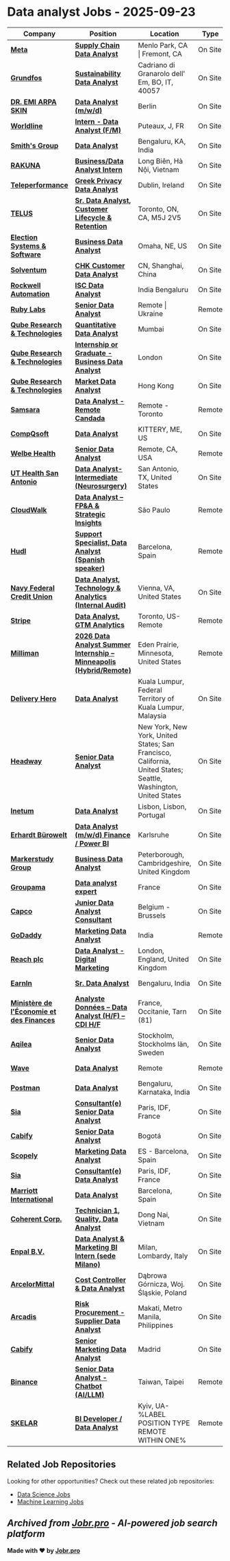 # Data analyst Jobs - 2025-09-23

| Company | Position | Location | Type | Date |
| ------- | -------- | -------- | ---- | ------ |
| **[Meta](https://www.meta.com/)** | **[Supply Chain Data Analyst](https://www.metacareers.com/jobs/1287111623195273/)** | Menlo Park, CA \| Fremont, CA | On Site | Sep 23 |
| **[Grundfos](https://www.grundfos.com/)** | **[Sustainability Data Analyst](https://jobs.grundfos.com/job/Cadriano-di-Granarolo-dell'-Em-Sustainability-Data-Analyst-BO-40057/1246171001/)** | Cadriano di Granarolo dell' Em, BO, IT, 40057 | On Site | Sep 23 |
| **[DR. EMI ARPA SKIN](https://dr-emiskin.de/)** | **[Data Analyst (m/w/d)](https://dr-emi.jobs.personio.de/job/1975472)** | Berlin | On Site | Sep 23 |
| **[Worldline](https://www.worldline.com)** | **[Intern - Data Analyst (F/M)](https://jobs.worldline.com/job/Puteaux-Intern-Data-Analyst-%28FM%29-J/1327460957/)** | Puteaux, J, FR | On Site | Sep 23 |
| **[Smith's Group](https://www.smiths.com)** | **[Data Analyst](https://jobs.smartrecruiters.com/SmithsGroup2/744000083388525-data-analyst)** | Bengaluru, KA, India | On Site | Sep 23 |
| **[RAKUNA](https://www.rakuna.co)** | **[Business/Data Analyst Intern](https://jobs.smartrecruiters.com/RAKUNA1/744000083379385-business-data-analyst-intern)** | Long Biên, Hà Nội, Vietnam | On Site | Sep 23 |
| **[Teleperformance](https://www.teleperformance.com/)** | **[Greek Privacy Data Analyst](https://careerseng-teleperformance.icims.com/jobs/71462/greek-privacy-data-analyst/job?in_iframe=1)** | Dublin, Ireland | On Site | Sep 23 |
| **[TELUS](https://www.telus.com)** | **[Sr. Data Analyst, Customer Lifecycle & Retention](https://careers.telus.com/job/Toronto-Sr_-Data-Analyst%2C-Customer-Lifecycle-&-Retention-ON-M5J-2V5/593334617/)** | Toronto, ON, CA, M5J 2V5 | On Site | Sep 23 |
| **[Election Systems & Software](https://www.essvote.com/)** | **[Business Data Analyst](https://recruiting.paylocity.com/Recruiting/Jobs/Details/3593043)** | Omaha, NE, US | On Site | Sep 23 |
| **[Solventum](https://www.solventum.com/)** | **[CHK Customer Data Analyst](https://healthcare.wd1.myworkdayjobs.com/en-US/Search/job/CN-Shanghai/CHK-Customer-Data-Analyst_R01124197)** | CN, Shanghai, China | On Site | Sep 23 |
| **[Rockwell Automation](https://www.rockwellautomation.com/)** | **[ISC Data Analyst](https://rockwellautomation.wd1.myworkdayjobs.com/en-US/External_Rockwell_Automation/job/Bengaluru-India/ISC-Data-Analyst_R25-3023)** | India Bengaluru | On Site | Sep 23 |
| **[Ruby Labs](https://rubylabs.com/)** | **[Senior Data Analyst](https://jobs.ashbyhq.com/ruby-labs/c3439ef2-7690-413f-8894-df63a3649dd1)** | Remote \| Ukraine | Remote | Sep 22 |
| **[Qube Research & Technologies](https://www.qube-rt.com/)** | **[Quantitative Data Analyst](https://job-boards.greenhouse.io/quberesearchandtechnologies/jobs/7111448002)** | Mumbai | On Site | Sep 22 |
| **[Qube Research & Technologies](https://www.qube-rt.com/)** | **[Internship or Graduate - Business Data Analyst](https://job-boards.greenhouse.io/quberesearchandtechnologies/jobs/8106023002)** | London | On Site | Sep 22 |
| **[Qube Research & Technologies](https://www.qube-rt.com/)** | **[Market Data Analyst](https://job-boards.greenhouse.io/quberesearchandtechnologies/jobs/8119082002)** | Hong Kong | On Site | Sep 22 |
| **[Samsara](https://www.samsara.com/)** | **[Data Analyst - Remote Candada](https://www.samsara.com/company/careers/roles/7266675?gh_jid=7266675)** | Remote - Toronto | Remote | Sep 22 |
| **[CompQsoft](https://compqsoft.com/)** | **[Data Analyst](https://recruiting.paylocity.com/Recruiting/Jobs/Details/3592114)** | KITTERY, ME, US | On Site | Sep 22 |
| **[Welbe Health](https://welbehealth.com/)** | **[Senior Data Analyst](https://job-boards.greenhouse.io/welbehealth/jobs/8143076002)** | Remote, CA, USA | Remote | Sep 22 |
| **[UT Health San Antonio](https://uthscsa.edu/)** | **[Data Analyst-Intermediate (Neurosurgery)](https://fa-eomf-saasfaprod1.fa.ocs.oraclecloud.com/hcmUI/CandidateExperience/en/sites/jobsearch/job/5158)** | San Antonio, TX, United States | On Site | Sep 22 |
| **[CloudWalk](https://www.cloudwalk.io/)** | **[Data Analyst – FP&A & Strategic Insights](https://jobs.lever.co/cloudwalk/927da1b7-f035-4633-b372-fa86593d6a2d)** | São Paulo | Remote | Sep 22 |
| **[Hudl](https://www.hudl.com/)** | **[Support Specialist, Data Analyst (Spanish speaker)](https://job-boards.greenhouse.io/hudl/jobs/7218800)** | Barcelona, Spain | Remote | Sep 22 |
| **[Navy Federal Credit Union](https://www.navyfederal.org/)** | **[Data Analyst, Technology & Analytics (Internal Audit)](https://fa-etbx-saasfaprod1.fa.ocs.oraclecloud.com/hcmUI/CandidateExperience/en/sites/jobsearch/job/27061)** | Vienna, VA, United States | On Site | Sep 22 |
| **[Stripe](https://stripe.com/en-ch)** | **[Data Analyst, GTM Analytics](https://stripe.com/jobs/search?gh_jid=7264869)** | Toronto, US-Remote | Remote | Sep 22 |
| **[Milliman](https://careers.milliman.com)** | **[2026 Data Analyst Summer Internship – Minneapolis (Hybrid/Remote)](https://recruiting2.ultipro.com/MIL1017/JobBoard/f54234e9-dfde-b183-fd20-4fbdb19cba7a/OpportunityDetail?opportunityId=ed250ce1-539f-44fd-b41a-6a5bd739a8e2)** | Eden Prairie, Minnesota, United States | Remote | Sep 22 |
| **[Delivery Hero](https://www.deliveryhero.com)** | **[Data Analyst](https://jobs.smartrecruiters.com/DeliveryHero/744000083271306-data-analyst)** | Kuala Lumpur, Federal Territory of Kuala Lumpur, Malaysia | On Site | Sep 22 |
| **[Headway](https://headway.co/)** | **[Senior Data Analyst](https://job-boards.greenhouse.io/headway/jobs/5475930004)** | New York, New York, United States; San Francisco, California, United States; Seattle, Washington, United States | On Site | Sep 22 |
| **[Inetum](https://www.inetum.com)** | **[Data Analyst](https://jobs.smartrecruiters.com/Inetum2/744000083262909-data-analyst)** | Lisbon, Lisbon, Portugal | On Site | Sep 22 |
| **[Erhardt Bürowelt](https://www.erhardt-buerowelt.de/)** | **[Data Analyst (m/w/d) Finance / Power BI](https://erhardt-unternehmensgruppe.jobs.personio.de/job/2354913)** | Karlsruhe | On Site | Sep 22 |
| **[Markerstudy Group](https://www.markerstudy.com/)** | **[Business Data Analyst](https://markerstudygroup.talosats-careers.com/job/770177)** | Peterborough, Cambridgeshire, United Kingdom | On Site | Sep 22 |
| **[Groupama](https://www.groupama.com/)** | **[Data analyst expert](https://offres.groupama-gan-recrute.com/Pages/Offre/detailoffre.aspx?idOffre=56906&idOrigine=478&LCID=1036&offerReference=2024-56906)** | France | On Site | Sep 22 |
| **[Capco](https://www.capco.com/)** | **[Junior Data Analyst Consultant](https://job-boards.greenhouse.io/capco/jobs/7267941)** | Belgium - Brussels | On Site | Sep 22 |
| **[GoDaddy](https://godaddy.com)** | **[Marketing Data Analyst](https://careers.godaddy/jobs?gh_jid=6232944003)** | India | Remote | Sep 22 |
| **[Reach plc](https://www.reachplc.com)** | **[Data Analyst - Digital Marketing](https://jobs.smartrecruiters.com/ReachPlc/744000083249372-data-analyst-digital-marketing)** | London, England, United Kingdom | On Site | Sep 22 |
| **[EarnIn](https://www.earnin.com/)** | **[Sr. Data Analyst](https://job-boards.greenhouse.io/earnin/jobs/7264395)** | Bengaluru, India | On Site | Sep 22 |
| **[Ministère de l'Économie et des Finances](https://www.economie.gouv.fr/)** | **[Analyste Données – Data Analyst (H/F) – CDI H/F](https://passerelles.economie.gouv.fr/Pages/Offre/detailoffre.aspx?idOffre=26224&idOrigine=502&LCID=1036)** | France, Occitanie, Tarn (81) | On Site | Sep 22 |
| **[Aqilea](https://aqilea.com/)** | **[Senior Data Analyst](https://jobs.smartrecruiters.com/SoltiaAB/744000083244068-senior-data-analyst)** | Stockholm, Stockholms län, Sweden | On Site | Sep 22 |
| **[Wave](https://www.wave.com/)** | **[Data Analyst](https://www.wave.com/en/careers/job/5650134004?gh_jid=5650134004)** | Remote | Remote | Sep 22 |
| **[Postman](https://www.postman.com/)** | **[Data Analyst](https://job-boards.greenhouse.io/postman/jobs/6645652003)** | Bengaluru, Karnataka, India | On Site | Sep 22 |
| **[Sia](https://www.sia-partners.com)** | **[Consultant(e) Senior Data Analyst](https://jobs.smartrecruiters.com/Sia/744000083202152-consultant-e-senior-data-analyst)** | Paris, IDF, France | On Site | Sep 22 |
| **[Cabify](https://www.cabify.com/)** | **[Senior Data Analyst](https://job-boards.greenhouse.io/cabify/jobs/8179147002)** | Bogotá | On Site | Sep 22 |
| **[Scopely](https://www.scopely.com/)** | **[Marketing Data Analyst](https://job-boards.greenhouse.io/scopely/jobs/4925419008)** | ES - Barcelona, Spain | On Site | Sep 22 |
| **[Sia](https://www.sia-partners.com)** | **[Consultant(e) Data Analyst](https://jobs.smartrecruiters.com/Sia/744000083203875-consultant-e-data-analyst)** | Paris, IDF, France | On Site | Sep 22 |
| **[Marriott International](https://www.marriott.com/)** | **[Data Analyst](https://ejwl.fa.us2.oraclecloud.com/hcmUI/CandidateExperience/en/sites/jobsearch/job/25153631)** | Barcelona, Spain | On Site | Sep 22 |
| **[Coherent Corp.](https://www.coherent.com/)** | **[Technician 1, Quality, Data Analyst](https://hcwp.fa.us2.oraclecloud.com/hcmUI/CandidateExperience/en/sites/jobsearch/job/2008061)** | Dong Nai, Vietnam | On Site | Sep 22 |
| **[Enpal B.V.](https://www.enpal.de)** | **[Data Analyst & Marketing BI Intern (sede Milano)](https://jobs.smartrecruiters.com/EnpalBV/744000083184105-data-analyst-marketing-bi-intern-sede-milano-)** | Milan, Lombardy, Italy | On Site | Sep 22 |
| **[ArcelorMittal](https://corporate.arcelormittal.com/)** | **[Cost Controller & Data Analyst](https://emfg.fa.em4.oraclecloud.com/hcmUI/CandidateExperience/en/sites/jobsearch/job/31575)** | Dąbrowa Górnicza, Woj. Śląskie, Poland | On Site | Sep 22 |
| **[Arcadis](https://www.arcadis.com/)** | **[Risk Procurement - Supplier Data Analyst](https://ebcs.fa.em2.oraclecloud.com/hcmUI/CandidateExperience/en/sites/jobsearch/job/34177)** | Makati, Metro Manila, Philippines | On Site | Sep 22 |
| **[Cabify](https://www.cabify.com/)** | **[Senior Marketing Data Analyst](https://job-boards.greenhouse.io/cabify/jobs/8179015002)** | Madrid | On Site | Sep 22 |
| **[Binance](https://www.binance.com/)** | **[Senior Data Analyst - Chatbot (AI/LLM)](https://jobs.lever.co/binance/928fafdf-2e8a-4f1f-b605-01b9a3b26665)** | Taiwan, Taipei | Remote | Sep 22 |
| **[SKELAR](https://www.skelar.tech)** | **[BI Developer / Data Analyst](https://skelar.breezy.hr/p/606a2466aa8b-bi-developer-data-analyst)** | Kyiv, UA-%LABEL POSITION TYPE REMOTE WITHIN ONE% | Remote | Sep 22 |

## Related Job Repositories

Looking for other opportunities? Check out these related job repositories:

- [Data Science Jobs](https://github.com/jobs-jobr-pro/Data-Science-Jobs)
- [Machine Learning Jobs](https://github.com/jobs-jobr-pro/Machine-Learning-Jobs)



*Archived from [Jobr.pro](https://jobr.pro?utm_source=github&utm_medium=repo&utm_campaign=github-data-analyst-jobs) - AI-powered job search platform*
---

**Made with ❤️ by [Jobr.pro](https://jobr.pro?utm_source=github&utm_medium=repo&utm_campaign=github-data-analyst-jobs)**